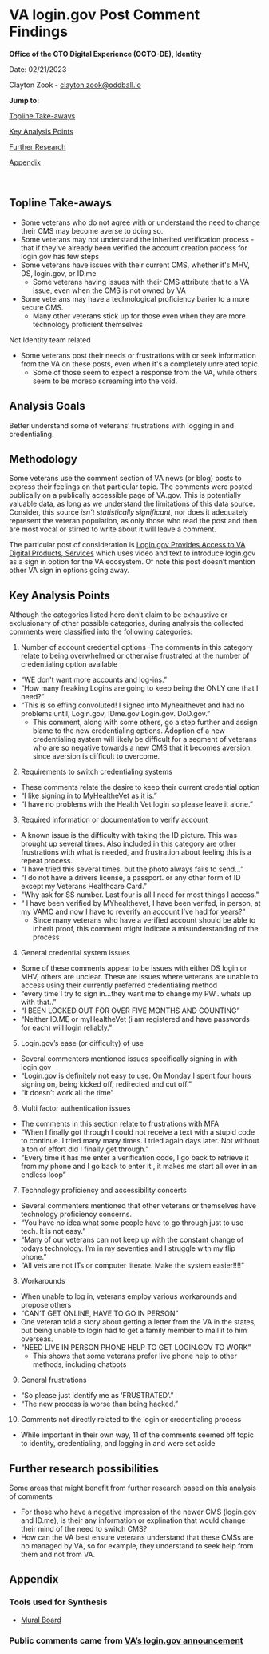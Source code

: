 # VA login.gov Post Comment Findings 

**Office of the CTO Digital Experience (OCTO-DE), Identity**

Date: 02/21/2023

Clayton Zook - clayton.zook@oddball.io


**Jump to:**

[Topline Take-aways](#Topline-take-aways)

[Key Analysis Points](#key-analysis-points)

[Further Research](#further-research-possibilities)

[Appendix](#appendix)

<br>

## Topline Take-aways

- Some veterans who do not agree with or understand the need to change their CMS may become averse to doing so.
- Some veterans may not understand the inherited verification process - that if they've already been verified the account creation process for login.gov has few steps
- Some veterans have issues with their current CMS, whether it's MHV, DS, login.gov, or ID.me
   - Some veterans having issues with their CMS attribute that to a VA issue, even when the CMS is not owned by VA
- Some veterans may have a technological proficiency barier to a more secure CMS.
   - Many other veterans stick up for those even when they are more technology proficient themselves

Not Identity team related
- Some veterans post their needs or frustrations with or seek information from the VA on these posts, even when it's a completely unrelated topic.
   - Some of those seem to expect a response from the VA, while others seem to be moreso screaming into the void.


## Analysis Goals
Better understand some of veterans’ frustrations with logging in and credentialing.


## Methodology 

Some veterans use the comment section of VA news (or blog) posts to express their feelings on that particular topic. The comments were posted publically on a publically accessible page of VA.gov. This is potentially valuable data, as long as we understand the limitations of this data source. Consider, this source *isn’t statistically significant*, nor does it adequately represent the veteran population, as only those who read the post and then are most vocal or stirred to write about it will leave a comment.
   
The particular post of consideration is [Login.gov Provides Access to VA Digital Products, Services](https://news.va.gov/114076/login-gov-access-va-digital-products-services/) which uses video and text to introduce login.gov as a sign in option for the VA ecosystem. Of note this post doesn’t mention other VA sign in options going away.


## Key Analysis Points

Although the categories listed here don’t claim to be exhaustive or exclusionary of other possible categories, during analysis the collected comments were classified into the following categories:

1. Number of account credential options
-The comments in this category relate to being overwhelmed or otherwise frustrated at the number of credentialing option available
- “WE don’t want more accounts and log-ins.”
- “How many freaking Logins are going to keep being the ONLY one that I need?”
- “This is so effing convoluted! I signed into Myhealthevet and had no problems until, Login.gov, IDme.gov Login.gov. DoD.gov.”
   - This comment, along with some others, go a step further and assign blame to the new credentialing options. Adoption of a new credentialing system will likely be difficult for a segment of veterans who are so negative towards a new CMS that it becomes aversion, since aversion is difficult to overcome.

2. Requirements to switch credentialing systems
- These comments relate the desire to keep their current credential option
- “I like signing in to MyHealtheVet as it is.”
- “I have no problems with the Health Vet login so please leave it alone.”

3. Required information or documentation to verify account
- A known issue is the difficulty with taking the ID picture. This was brought up several times. Also included in this category are other frustrations with what is needed, and frustration about feeling this is a repeat process.
- “I have tried this several times, but the photo always fails to send…”
- “I do not have a drivers license, a passport. or any other form of ID except my Veterans Healthcare Card.”
- "Why ask for SS number. Last four is all I need for most things I access."
- “ I have been verified by MYhealthevet, I have been verifed, in person, at my VAMC and now I have to reverify an account I’ve had for years?”
   - Since many veterans who have a verified account should be able to inherit proof, this comment might indicate a misunderstanding of the process

4. General credential system issues
- Some of these comments appear to be issues with either DS login or MHV, others are unclear. These are issues where veterans are unable to access using their currently preferred credentialing method
- “every time I try to sign in…they want me to change my PW.. whats up with that..”
- “I BEEN LOCKED OUT FOR OVER FIVE MONTHS AND COUNTING”
- “Neither ID.ME or myHealtheVet (i am registered and have passwords for each) will login reliably.”

5. Login.gov’s ease (or difficulty) of use
- Several commenters mentioned issues specifically signing in with login.gov
- “Login.gov is definitely not easy to use. On Monday I spent four hours signing on, being kicked off, redirected and cut off.”
- “it doesn’t work all the time”

6. Multi factor authentication issues
- The comments in this section relate to frustrations with MFA
- “When I finally got through I could not receive a text with a stupid code to continue. I tried many many times. I tried again days later. Not without a ton of effort did I finally get through.”
- “Every time it has me enter a verification code, I go back to retrieve it from my phone and I go back to enter it , it makes me start all over in an endless loop”

7. Technology proficiency and accessibility concerts
- Several commenters mentioned that other veterans or themselves have technology proficiency concerns.
- “You have no idea what some people have to go through just to use tech. It is not easy.”
- “Many of our veterans can not keep up with the constant change of todays technology. I’m in my seventies and I struggle with my flip phone.”
- “All vets are not ITs or computer literate. Make the system easier!!!!”

8. Workarounds
- When unable to log in, veterans employ various workarounds and propose others
- “CAN’T GET ONLINE, HAVE TO GO IN PERSON”
- One veteran told a story about getting a letter from the VA in the states, but being unable to login had to get a family member to mail it to him overseas.
- “NEED LIVE IN PERSON PHONE HELP TO GET LOGIN.GOV TO WORK”
   - This shows that some veterans prefer live phone help to other methods, including chatbots

9. General frustrations
- “So please just identify me as ‘FRUSTRATED’.”
- “The new process is worse than being hacked.”

10. Comments not directly related to the login or credentialing process
- While important in their own way, 11 of the comments seemed off topic to identity, credentialing, and logging in and were set aside


## Further research possibilities

Some areas that might benefit from further research based on this analysis of comments
- For those who have a negative impression of the newer CMS (login.gov and ID.me), is their any information or explination that would change their mind of the need to switch CMS?
- How can the VA best ensure veterans understand that these CMSs are no managed by VA, so for example, they understand to seek help from them and not from VA.


## Appendix

### Tools used for Synthesis

- [Mural Board](https://app.mural.co/t/oddballinternal7486/m/oddballinternal7486/1676642198110/a8b126f62cd09838d366d8a59d1e788b9b0eb51b?sender=u6c46f747a0483ea836054483)


### Public comments came from [VA’s login.gov announcement](https://news.va.gov/114076/login-gov-access-va-digital-products-services/)
